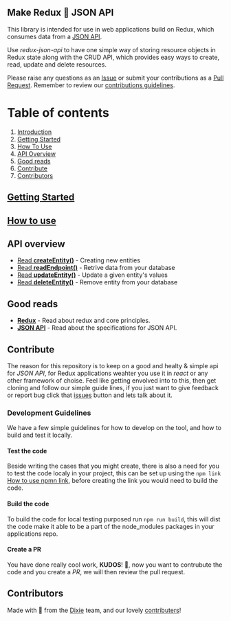 Make Redux 💜 JSON API
----------------------

This library is intended for use in web applications build on Redux, which consumes data from a [JSON API](http://jsonapi.org/).

Use _redux-json-api_ to have one simple way of storing resource objects in Redux state along with the CRUD API, which provides easy ways to create, read, update and delete resources.

Please raise any questions as an [Issue](issues) or submit your contributions as a [Pull Request](pulls). Remember to review our [contributions guidelines](CONTRIBUTING.md).

# Table of contents
1. [Introduction](#introduction)
1. [Getting Started](#getting-started)
1. [How To Use](#how-to-use)
1. [API Overview](#api-overview)
1. [Good reads](#good-reads)
1. [Contribute](#contribute)
1. [Contributors](#contributors)

## [Getting Started](docs/GettingStarted.md)
## [How to use](docs/HowToUse.md)
## API overview
- [Read __createEntity()__](docs/apis/createEntity.md) - Creating new entities
- [Read __readEndpoint()__](docs/apis/readEndpoint.md) - Retrive data from your database
- [Read __updateEntity()__](docs/apis/updateEntity.md) - Update a given entity's values
- [Read __deleteEntity()__](docs/apis/deleteEntity.md) - Remove entity from your database

## Good reads
- [__Redux__](http://www.github.com) - Read about redux and core principles.
- [__JSON API__](http://www.jsonapi.org/) - Read about the specifications for JSON API.

## Contribute
The reason for this repository is to keep on a good and healty & simple api for _JSON API_, for Redux applications weahter you use it in _react_ or any other framework of choise. Feel like getting envolved into to this, then get cloning and follow our simple guide lines, if you just want to give feedback or report bug click that [issues](https://github.com/dixieio/redux-json-api/issues) button and lets talk about it.

### Development Guidelines
We have a few simple guidelines for how to develop on the tool, and how to build and test it locally.
#### Test the code
Beside writing the cases that you might create, there is also a need for you to test the code localy in your project, this can be set up using the `npm link` [How to use npmn link](https://docs.npmjs.com/cli/link), before creating the link you would need to build the code.

#### Build the code
To build the code for local testing purposed run `npm run build`, this will dist the code make it able to be a part of the node_modules packages in your applications repo.

#### Create a PR
You have done really cool work, __KUDOS__! 🎉, now you want to contrubute the code and you create a _PR_, we will then review the pull request.

## Contributors
Made with 💜 from the [Dixie](http://www.dixie.io) team, and our lovely [contributers](graphs/contributors)!

